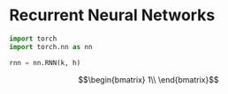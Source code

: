 # Recurrent Neural Networks
```python
import torch
import torch.nn as nn

rnn = nn.RNN(k, h)

```

```math
\begin{bmatrix}
1\\
\end{bmatrix}
```
